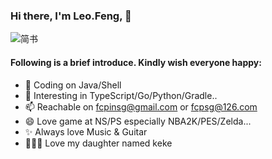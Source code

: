 ### Hi there, I'm Leo.Feng,  👋

<!--
**kkfreedom/kkfreedom** is a ✨ _special_ ✨ repository because its `README.md` (this file) appears on your GitHub profile.
-->
![简书](https://img.shields.io/badge/简书-kk爱自由-orange)
#### Following is a brief introduce. Kindly wish everyone happy:


- 🔭    Coding on Java/Shell
- 🌱    Interesting in TypeScript/Go/Python/Gradle..
- 📫    Reachable on fcpinsg@gmail.com or fcpsg@126.com
- 😄    Love game at NS/PS especially NBA2K/PES/Zelda...
- ✨   Always love Music & Guitar
- 👨‍👩‍👧    Love my daughter named keke

